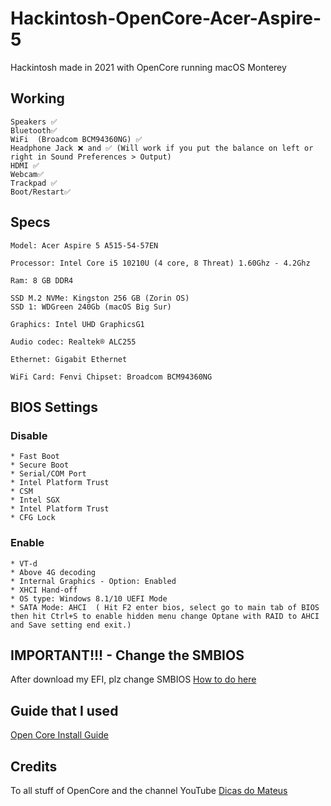 # Hackintosh-OpenCore-Acer-Aspire-5
Hackintosh made in 2021 with OpenCore running macOS Monterey

## Working
```
Speakers ✅
Bluetooth✅
WiFi  (Broadcom BCM94360NG) ✅ 
Headphone Jack ❌ and ✅ (Will work if you put the balance on left or right in Sound Preferences > Output)
HDMI ✅ 
Webcam✅
Trackpad ✅
Boot/Restart✅

```


## Specs
```
Model: Acer Aspire 5 A515-54-57EN

Processor: Intel Core i5 10210U (4 core, 8 Threat) 1.60Ghz - 4.2Ghz

Ram: 8 GB DDR4 

SSD M.2 NVMe: Kingston 256 GB (Zorin OS)
SSD 1: WDGreen 240Gb (macOS Big Sur)

Graphics: Intel UHD GraphicsG1

Audio codec: Realtek® ALC255 

Ethernet: Gigabit Ethernet

WiFi Card: Fenvi Chipset: Broadcom BCM94360NG

```
## BIOS Settings

### Disable

```
* Fast Boot
* Secure Boot
* Serial/COM Port
* Intel Platform Trust
* CSM
* Intel SGX
* Intel Platform Trust
* CFG Lock

```
### Enable

```
* VT-d
* Above 4G decoding
* Internal Graphics - Option: Enabled
* XHCI Hand-off
* OS type: Windows 8.1/10 UEFI Mode
* SATA Mode: AHCI  ( Hit F2 enter bios, select go to main tab of BIOS then hit Ctrl+S to enable hidden menu change Optane with RAID to AHCI and Save setting end exit.)
```

## IMPORTANT!!! - Change the SMBIOS

After download my EFI, plz change SMBIOS [How to do here](https://dortania.github.io/OpenCore-Install-Guide/config.plist/coffee-lake.html#platforminfo)

## Guide that I used

[Open Core Install Guide](https://dortania.github.io/OpenCore-Install-Guide/)

## Credits

To all stuff of OpenCore and the channel YouTube [Dicas do Mateus](https://www.youtube.com/channel/UCPCUdJ9cRior4FZ1TEz6qdA)
